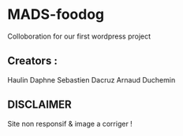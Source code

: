 # MADS-foodog
Colloboration for our first wordpress project

## Creators : 
Haulin Daphne
Sebastien Dacruz
Arnaud Duchemin

## DISCLAIMER

Site non responsif & image a corriger !